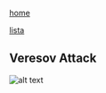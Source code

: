 [home](/zaliczeniowe1awww/)

[lista](/zaliczeniowe1awww/lista/)

## Veresov Attack

![alt text](https://www.thechesswebsite.com/wp-content/uploads/2013/01/veresov-attack-featured.jpg "Veresov Attack")
